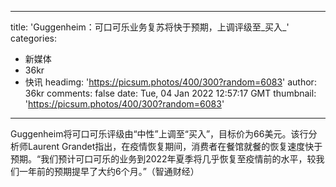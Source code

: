 
---
title: 'Guggenheim：可口可乐业务复苏将快于预期，上调评级至_买入_'
categories: 
 - 新媒体
 - 36kr
 - 快讯
headimg: 'https://picsum.photos/400/300?random=6083'
author: 36kr
comments: false
date: Tue, 04 Jan 2022 12:57:17 GMT
thumbnail: 'https://picsum.photos/400/300?random=6083'
---

<div>   
Guggenheim将可口可乐评级由“中性”上调至“买入”，目标价为66美元。该行分析师Laurent Grandet指出，在疫情恢复期间，消费者在餐馆就餐的恢复速度快于预期。“我们预计可口可乐的业务到2022年夏季将几乎恢复至疫情前的水平，较我们一年前的预期提早了大约6个月。”（智通财经）  
</div>
            